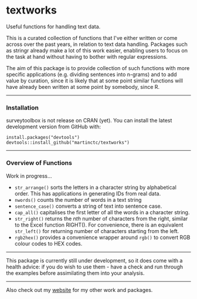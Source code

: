 # textworks
Useful functions for handling text data. 

This is a curated collection of functions that I've either written or come across over the past years, in relation to text data handling. Packages such as stringr already make a lot of this work easier, enabling users to focus on the task at hand without having to bother with regular expressions.

The aim of this package is to provide collection of such functions with more specific applications (e.g. dividing sentences into n-grams) and to add value by curation, since it is likely that at some point similar functions will have already been written at some point by somebody, since R.

---

### Installation

surveytoolbox is not release on CRAN (yet). 
You can install the latest development version from GitHub with:

```
install.packages("devtools")
devtools::install_github("martinctc/textworks")
```

---
### Overview of Functions

Work in progress...

- `str_arrange()` sorts the letters in a character string by alphabetical order. This has applications in generating IDs from real data.
- `nwords()` counts the number of words in a text string
- `sentence_case()` converts a string of text into sentence case.
- `cap_all()` capitalises the first letter of all the words in a character string.
- `str_right()` returns the _nth_ number of characters from the right, similar to the Excel function RIGHT(). For convenience, there is an equivalent `str_left()` for returning number of characters starting from the left. 
- `rgb2hex()` provides a convenience wrapper around `rgb()` to convert RGB colour codes to HEX codes.

---
This package is currently still under development, so it does come with a health advice: if you do wish to use them - have a check and run through the examples before assimilating them into your analysis. 

---

Also check out my [website](https://martinctc.github.io) for my other work and packages.
